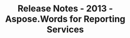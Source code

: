 ﻿---
title: Release Notes - 2013 - Aspose.Words for Reporting Services
articleTitle: Release Notes - 2013
linktitle: Release Notes - 2013
description: "Aspose.Words for Reporting Services Release Notes - 2013 – learn about the latest updates and fixes."
type: docs
weight: 60
url: /reportingservices/release-notes-2013/
---


